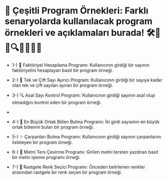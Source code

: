 # 🌟 Çeşitli Program Örnekleri: Farklı senaryolarda kullanılacak program örnekleri ve açıklamaları burada! 🛠️🧮🔢🔍🔗✨🔄🎨

* 1-) 🧮 Faktöriyel Hesaplama Programı: Kullanıcının girdiği bir sayının faktöriyelini hesaplayan basit bir program örneği.

* 2-) 🔢 Tek ve Çift Sayı Ayırıcı Program: Kullanıcının girdiği bir sayıya kadar olan tek ve çift sayıları ayıran bir program örneği.

* 3-) 🔍 Asal Sayı Kontrol Programı: Kullanıcının girdiği sayının asal olup olmadığını kontrol eden bir program örneği.
* 
* 4-) 🔗 En Büyük Ortak Bölen Bulma Programı: İki girdi sayısının en büyük ortak bölenini bulan bir program örneği.
  
* 5-) ✨ Çarpanları Bulma Programı: Kullanıcının girdiği sayının çarpanlarını listeleyen bir program örneği.
  
* 6-) 🔄 Metni Ters Çevirme Programı: Girilen metni tersten yazdıran basit bir metin işleme programı örneği.
  
* 7-) 🎨 Rastgele Renk Seçici Programı: Önceden belirlenen renkler arasından rastgele bir renk seçen bir program örneği.









